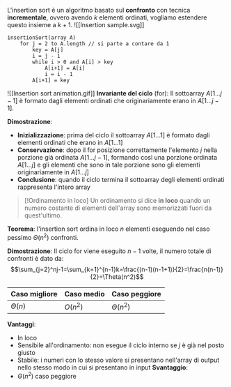 L'insertion sort è un algoritmo basato sul **confronto** con tecnica **incrementale**, ovvero avendo $k$ elementi ordinati, vogliamo estendere questo insieme a $k+1$.
![[Insertion sample.svg]]
```
insertionSort(array A)
	for j = 2 to A.length // si parte a contare da 1
		key = A[j]
		i = j - 1
		while i > 0 and A[i] > key
			A[i+1] = A[i]
			i = i - 1
		A[i+1] = key
```
![[Insertion sort animation.gif]]
**Invariante del ciclo** (for):
Il sottoarray $A[1 ... j-1]$ è formato dagli elementi ordinati che originariamente erano in $A[1 ... j-1]$.

**Dimostrazione**:
- **Inizializzazione**: prima del ciclo il sottoarray $A[1 ... 1]$ è formato dagli elementi ordinati che erano in $A[1 ... 1]$
- **Conservazione**: dopo il for posizione correttamente l'elemento $j$ nella porzione già ordinata $A[1 ... j-1]$, formando così una porzione ordinata $A[1 ... j]$ e gli elementi che sono in tale porzione sono gli elementi originariamente in $A[1 ... j]$
- **Conclusione**: quando il ciclo termina il sottoarray degli elementi ordinati rappresenta l'intero array

>[!Ordinamento in loco]
>Un ordinamento si dice **in loco** quando un numero costante di elementi dell'array sono memorizzati fuori da quest'ultimo.

**Teorema**: l'insertion sort ordina in loco $n$ elementi eseguendo nel caso pessimo $\Theta(n^2)$ confronti.

**Dimostrazione**:
Il ciclo for viene eseguito $n-1$ volte, il numero totale di confronti è dato da:
$$\sum_{j=2}^nj-1=\sum_{k=1}^{n-1}k=\frac{(n-1)(n-1+1)}{2}=\frac{n(n-1)}{2}=\Theta(n^2)$$

| Caso migliore | Caso medio | Caso peggiore |
| ------------- | ---------- | ------------- |
| $\Theta(n)$   | $O(n^2)$   | $\Theta(n^2)$ |

**Vantaggi**:
- In loco
- Sensibile all'ordinamento: non esegue il ciclo interno se $j$ è già nel posto giusto
- Stabile: i numeri con lo stesso valore si presentano nell'array di output nello stesso modo in cui si presentano in input
**Svantaggio**:
- $\Theta(n^2)$ caso peggiore